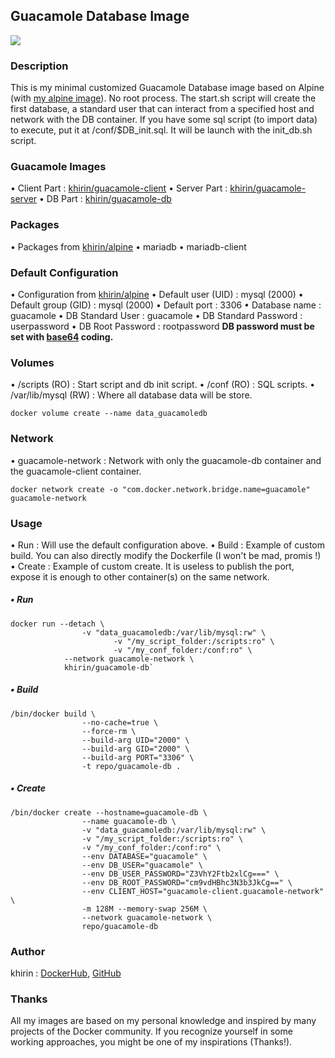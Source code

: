 ## Guacamole Database Image

[![](https://images.microbadger.com/badges/image/khirin/guacamole-db.svg)](https://microbadger.com/images/khirin/guacamole-db "Get your own image badge on microbadger.com")

### Description
This is my minimal customized Guacamole Database image based on Alpine (with [my alpine image](https://hub.docker.com/r/khirin/alpine/)).
No root process.
The start.sh script will create the first database, a standard user that can interact from a specified host and network with the DB container.
If you have some sql script (to import data) to execute, put it at /conf/$DB_init.sql. It will be launch with the init_db.sh script.

### Guacamole Images
• Client Part : [khirin/guacamole-client](https://hub.docker.com/r/khirin/guacamole-client/)
• Server Part : [khirin/guacamole-server](https://hub.docker.com/r/khirin/guacamole-server/)
• DB Part : [khirin/guacamole-db](https://hub.docker.com/r/khirin/guacamole-db/)

### Packages
• Packages from [khirin/alpine](https://hub.docker.com/r/khirin/alpine/)
• mariadb
• mariadb-client

### Default Configuration
• Configuration from [khirin/alpine](https://hub.docker.com/r/khirin/alpine/)
• Default user (UID) : mysql (2000)
• Default group (GID) : mysql (2000)
• Default port : 3306
• Database name : guacamole
• DB Standard User : guacamole
• DB Standard Password : userpassword
• DB Root Password : rootpassword
**DB password must be set with [base64](https://www.base64encode.org/) coding.**

### Volumes
• /scripts (RO) : Start script and db init script. 
• /conf (RO) : SQL scripts.
• /var/lib/mysql (RW) : Where all database data will be store.
```shell
docker volume create --name data_guacamoledb
```

### Network
• guacamole-network : Network with only the guacamole-db container and the guacamole-client container.
```shell
docker network create -o "com.docker.network.bridge.name=guacamole" guacamole-network
```
### Usage
• Run : Will use the default configuration above.
• Build : Example of custom build. You can also directly modify the Dockerfile (I won't be mad, promis !)
• Create : Example of custom create. It is useless to publish the port, expose it is enough to other container(s) on the same network.

##### • Run
```shell
docker run --detach \
                -v "data_guacamoledb:/var/lib/mysql:rw" \
                       -v "/my_script_folder:/scripts:ro" \
                       -v "/my_conf_folder:/conf:ro" \
			--network guacamole-network \
			khirin/guacamole-db`
```

##### • Build
```shell
/bin/docker build \
                --no-cache=true \
                --force-rm \
                --build-arg UID="2000" \
                --build-arg GID="2000" \
                --build-arg PORT="3306" \
                -t repo/guacamole-db .
```

##### • Create
```shell
/bin/docker create --hostname=guacamole-db \
                --name guacamole-db \
                -v "data_guacamoledb:/var/lib/mysql:rw" \
                -v "/my_script_folder:/scripts:ro" \
                -v "/my_conf_folder:/conf:ro" \
                --env DATABASE="guacamole" \
                --env DB_USER="guacamole" \
                --env DB_USER_PASSWORD="Z3VhY2Ftb2xlCg===" \
                --env DB_ROOT_PASSWORD="cm9vdHBhc3N3b3JkCg==" \
                --env CLIENT_HOST="guacamole-client.guacamole-network" \
                -m 128M --memory-swap 256M \
                --network guacamole-network \
                repo/guacamole-db
```

### Author
khirin : [DockerHub](https://hub.docker.com/u/khirin/), [GitHub](https://github.com/khirin?tab=repositories)

### Thanks
All my images are based on my personal knowledge and inspired by many projects of the Docker community.
If you recognize yourself in some working approaches, you might be one of my inspirations (Thanks!).


